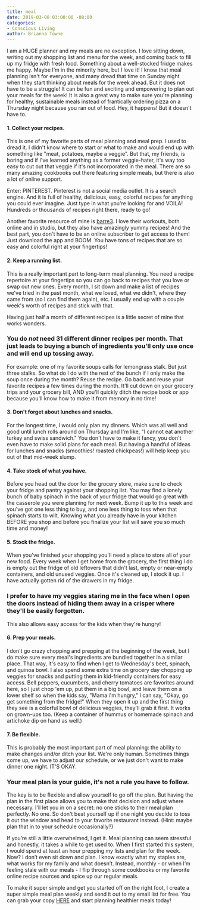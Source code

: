 ```yaml
---
title: meal
date: 2019-03-08 03:00:00 -08:00
categories:
- Conscious Living
author: Brianna Towne
---
```


I am a HUGE planner and my meals are no exception. I love sitting down, writing out my shopping list and menu for the week, and coming back to fill up my fridge with fresh food. Something about a well-stocked fridge makes me happy. Maybe I’m in the minority here, but I love it! I know that meal planning isn't for everyone, and many dread that time on Sunday night when they start thinking about meals for the week ahead. But it does not have to be a struggle! It can be fun and exciting and empowering to plan out your meals for the week! It is also a great way to make sure you're planning for healthy, sustainable meals instead of frantically ordering pizza on a Thursday night because you ran out of food. Hey, it happens! But it doesn't have to.

#### 1. Collect your recipes.

This is one of my favorite parts of meal planning and meal prep. I used to dread it. I didn't know where to start or what to make and would end up with something like "meat, potatoes, maybe a veggie". But that, my friends, is boring and if I've learned anything as a former veggie-hater, it's way too easy to cut out that veggie if it's not incorporated in the meal. There are so many amazing cookbooks out there featuring simple meals, but there is also a lot of online support.

Enter: PINTEREST. Pinterest is not a social media outlet. It is a search engine. And it is full of healthy, delicious, easy, colorful recipes for anything you could ever imagine. Just type in what you're looking for and VOILA! Hundreds or thousands of recipes right there, ready to go! 

Another favorite resource of mine is [barre3](https://barre3.com/). I love their workouts, both online and in studio, but they also have amazingly yummy recipes! And the best part, you don't have to be an online subscriber to get access to them! Just download the app and BOOM. You have tons of recipes that are so easy and colorful right at your fingertips!

#### 2. Keep a running list.

This is a really important part to long-term meal planning. You need a recipe repertoire at your fingertips so you can go back to recipes that you love or swap out new ones. Every month, I sit down and make a list of recipes we've tried in the past month, what we loved, what we didn't, where they came from (so I can find them again), etc. I usually end up with a couple week's worth of recipes and stick with that.

Having just half a month of different recipes is a little secret of mine that works wonders. 

### You do _not_ need 31 different dinner recipes per month. That just leads to buying a bunch of ingredients you'll only use once and will end up tossing away. 

For example: one of my favorite soups calls for lemongrass stalk. But just three stalks. So what do I do with the rest of the bunch if I only make the soup once during the month? Reuse the recipe. Go back and reuse your favorite recipes a few times during the month. It'll cut down on your grocery trips and your grocery bill, AND you'll quickly ditch the recipe book or app because you'll know how to make it from memory in no time!

#### 3. Don't forget about lunches and snacks.

For the longest time, I would only plan my dinners. Which was all well and good until lunch rolls around on Thursday and I'm like, "I cannot eat another turkey and swiss sandwich." You don't have to make it fancy, you don't even have to make solid plans for each meal. But having a handful of ideas for lunches and snacks (smoothies! roasted chickpeas!) will help keep you out of that mid-week slump.

#### 4. Take stock of what you have.

Before you head out the door for the grocery store, make sure to check your fridge and pantry against your shopping list. You may find a lonely bunch of baby spinach in the back of your fridge that would go great with the casserole you were planning for next week. Bump it up to this week and you've got one less thing to buy, and one less thing to toss when that spinach starts to wilt. Knowing what you already have in your kitchen BEFORE you shop and before you finalize your list will save you so much time and money!

#### 5. Stock the fridge.

When you've finished your shopping you'll need a place to store all of your new food. Every week when I get home from the grocery, the first thing I do is empty out the fridge of old leftovers that didn't last, empty or near-empty containers, and old unused veggies. Once it's cleaned up, I stock it up. I have actually gotten rid of the drawers in my fridge. 

### I prefer to have my veggies staring me in the face when I open the doors instead of hiding them away in a crisper where they'll be easily forgotten. 

This also allows easy access for the kids when they're hungry!

#### 6. Prep your meals.

I don't go crazy chopping and prepping at the beginning of the week, but I do make sure every meal's ingredients are bundled together in a similar place. That way, it's easy to find when I get to Wednesday's beet, spinach, and quinoa bowl. I also spend some extra time on grocery day chopping up veggies for snacks and putting them in kid-friendly containers for easy access. Bell peppers, cucumbers, and cherry tomatoes are favorites around here, so I just chop 'em up, put them in a big bowl, and leave them on a lower shelf so when the kids say, "Mama i'm hungry," I can say, "Okay, go get something from the fridge!" When they open it up and the first thing they see is a colorful bowl of delicious veggies, they'll grab it first. It works on grown-ups too. (Keep a container of hummus or homemade spinach and artichoke dip on hand as well.)

#### 7. Be flexible.

This is probably the most important part of meal planning: the ability to make changes and/or ditch your list. We're only human. Sometimes things come up, we have to adjust our schedule, or we just don't want to make dinner one night. IT'S OKAY. 

### Your meal plan is your guide, it's not a rule you have to follow. 

The key is to be flexible and allow yourself to go off the plan. But having the plan in the first place allows you to make that decision and adjust where necessary. I'll let you in on a secret: no one sticks to their meal plan perfectly. No one. So don't beat yourself up if one night you decide to toss it out the window and head to your favorite restaurant instead. (Hint: maybe plan that in to your schedule occasionally?)

If you’re still a little overwhelmed, I get it. Meal planning can seem stressful and honestly, it takes a while to get used to. When I first started this system, I would spend at least an hour prepping my lists and plan for the week. Now? I don’t even sit down and plan. I know exactly what my staples are, what works for my family and what doesn’t. Instead, monthly - or when I’m feeling stale with our meals - I flip through some cookbooks or my favorite online recipe sources and spice up our regular meals.

To make it super simple and get you started off on the right foot, I create a super simple meal plan weekly and send it out to my email list for free. You can grab your copy [HERE](https://hellonourish.com/nourish-week) and start planning healthier meals today!